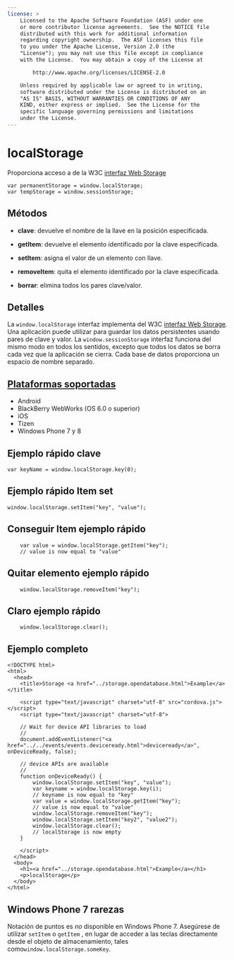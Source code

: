 ```yaml
---
license: >
    Licensed to the Apache Software Foundation (ASF) under one
    or more contributor license agreements.  See the NOTICE file
    distributed with this work for additional information
    regarding copyright ownership.  The ASF licenses this file
    to you under the Apache License, Version 2.0 (the
    "License"); you may not use this file except in compliance
    with the License.  You may obtain a copy of the License at

        http://www.apache.org/licenses/LICENSE-2.0

    Unless required by applicable law or agreed to in writing,
    software distributed under the License is distributed on an
    "AS IS" BASIS, WITHOUT WARRANTIES OR CONDITIONS OF ANY
    KIND, either express or implied.  See the License for the
    specific language governing permissions and limitations
    under the License.
---
```


# localStorage

Proporciona acceso a de la W3C [interfaz Web Storage][1]

 [1]: http://dev.w3.org/html5/webstorage/#the-localstorage-attribute

    var permanentStorage = window.localStorage;
    var tempStorage = window.sessionStorage;
    

## Métodos

*   **clave**: devuelve el nombre de la llave en la posición especificada.

*   **getItem**: devuelve el elemento identificado por la clave especificada.

*   **setItem**: asigna el valor de un elemento con llave.

*   **removeItem**: quita el elemento identificado por la clave especificada.

*   **borrar**: elimina todos los pares clave/valor.

## Detalles

La `window.localStorage` interfaz implementa del W3C [interfaz Web Storage][2]. Una aplicación puede utilizar para guardar los datos persistentes usando pares de clave y valor. La `window.sessionStorage` interfaz funciona del mismo modo en todos los sentidos, excepto que todos los datos se borra cada vez que la aplicación se cierra. Cada base de datos proporciona un espacio de nombre separado.

 [2]: http://dev.w3.org/html5/webstorage/

## <a href="../../../config_ref/images.html">Plataformas soportadas</a>

*   Android
*   BlackBerry WebWorks (OS 6.0 o superior)
*   iOS
*   Tizen
*   Windows Phone 7 y 8

## Ejemplo rápido clave

    var keyName = window.localStorage.key(0);
    

## Ejemplo rápido Item set

    window.localStorage.setItem("key", "value");
    

## Conseguir Item ejemplo rápido

        var value = window.localStorage.getItem("key");
        // value is now equal to "value"
    

## Quitar elemento ejemplo rápido

        window.localStorage.removeItem("key");
    

## Claro ejemplo rápido

        window.localStorage.clear();
    

## Ejemplo completo

    <!DOCTYPE html>
    <html>
      <head>
        <title>Storage <a href="../storage.opendatabase.html">Example</a></title>
    
        <script type="text/javascript" charset="utf-8" src="cordova.js"></script>
        <script type="text/javascript" charset="utf-8">
    
        // Wait for device API libraries to load
        //
        document.addEventListener("<a href="../../events/events.deviceready.html">deviceready</a>", onDeviceReady, false);
    
        // device APIs are available
        //
        function onDeviceReady() {
            window.localStorage.setItem("key", "value");
            var keyname = window.localStorage.key(i);
            // keyname is now equal to "key"
            var value = window.localStorage.getItem("key");
            // value is now equal to "value"
            window.localStorage.removeItem("key");
            window.localStorage.setItem("key2", "value2");
            window.localStorage.clear();
            // localStorage is now empty
        }
    
        </script>
      </head>
      <body>
        <h1><a href="../storage.opendatabase.html">Example</a></h1>
        <p>localStorage</p>
      </body>
    </html>
    

## Windows Phone 7 rarezas

Notación de puntos es *no* disponible en Windows Phone 7. Asegúrese de utilizar `setItem` o `getItem` , en lugar de acceder a las teclas directamente desde el objeto de almacenamiento, tales como`window.localStorage.someKey`.